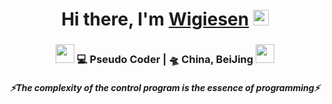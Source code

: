 <div align="center">
   <h1>
    Hi there, I'm <a href="https://github.com/Wigiesen">Wigiesen</a> <img src="https://media.giphy.com/media/hvRJCLFzcasrR4ia7z/giphy.gif" width="25px">
   </h1>
</div>

<div align="center">
    <h3>
        <img src="https://media.giphy.com/media/WUlplcMpOCEmTGBtBW/giphy.gif" width="30"> 💻 Pseudo Coder | 🛸 China, BeiJing 
        <img src="https://media.giphy.com/media/WUlplcMpOCEmTGBtBW/giphy.gif" width="30">
    </h3>
</div>

<h5 align="center">
   <i>⚡️The complexity of the control program is the essence of programming⚡️</i>
</h5>
 
 
<br />
